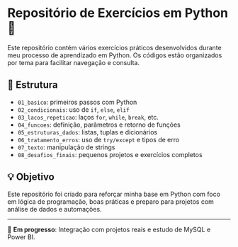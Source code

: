 # Repositório de Exercícios em Python 🐍

Este repositório contém vários exercícios práticos desenvolvidos durante meu processo de aprendizado em Python. Os códigos estão organizados por tema para facilitar navegação e consulta.

## 📁 Estrutura

- `01_basico`: primeiros passos com Python
- `02_condicionais`: uso de `if`, `else`, `elif`
- `03_lacos_repeticao`: laços `for`, `while`, `break`, etc.
- `04_funcoes`: definição, parâmetros e retorno de funções
- `05_estruturas_dados`: listas, tuplas e dicionários
- `06_tratamento_erros`: uso de `try/except` e tipos de erro
- `07_texto`: manipulação de strings
- `08_desafios_finais`: pequenos projetos e exercícios completos

## 💡 Objetivo

Este repositório foi criado para reforçar minha base em Python com foco em lógica de programação, boas práticas e preparo para projetos com análise de dados e automações.

---

📌 **Em progresso**: Integração com projetos reais e estudo de MySQL e Power BI.
